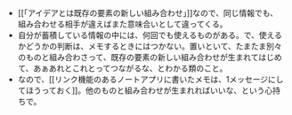 - [[「アイデアとは既存の要素の新しい組み合わせ」]]なので、同じ情報でも、組み合わせる相手が違えばまた意味合いとして違ってくる。
- 自分が蓄積している情報の中には、何回でも使えるものがある。で、使えるかどうかの判断は、メモするときにはつかない。置いといて、たまたま別々のものと組み合わさって、既存の要素の新しい組み合わせが生まれてはじめて、あぁあれとこれとってつながるな、とわかる類のこと。
- なので、[[リンク機能のあるノートアプリに書いたメモは、1メッセージにしてほうっておく]]。他のものと組み合わせが生まれればいいな、という心持ちで。